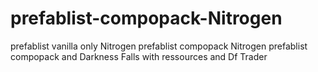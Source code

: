 # prefablist-compopack-Nitrogen
prefablist vanilla only Nitrogen
prefablist compopack Nitrogen
prefablist compopack and Darkness Falls with ressources and Df Trader
